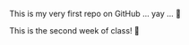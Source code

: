 This is my very first repo on GitHub ... yay ... :rocket:

This is the second week of class! :tada:
